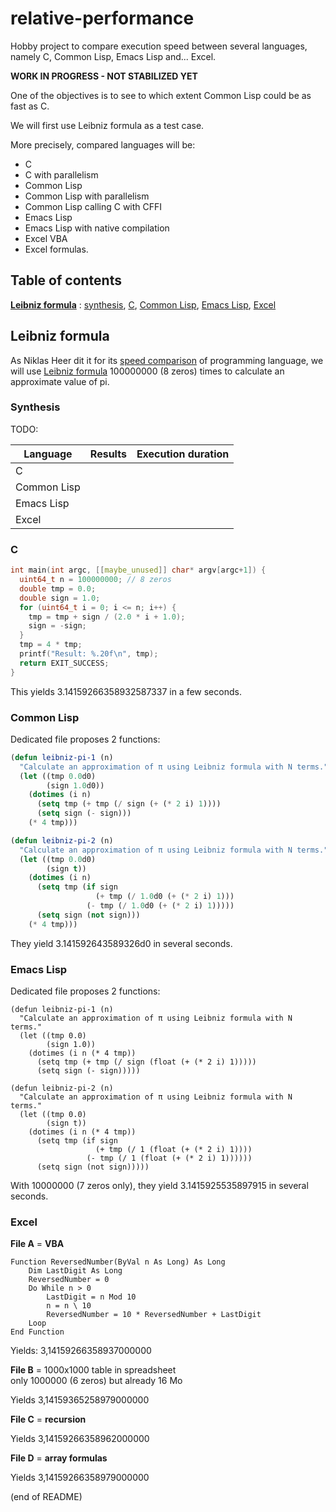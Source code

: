 # relative-performance

Hobby project to compare execution speed between several languages, namely C, Common Lisp, Emacs Lisp and... Excel.

**WORK IN PROGRESS - NOT STABILIZED YET**

One of the objectives is to see to which extent Common Lisp could be as fast as C.

We will first use Leibniz formula as a test case.

More precisely, compared languages will be:  
- C  
- C with parallelism  
- Common Lisp  
- Common Lisp with parallelism  
- Common Lisp calling C with CFFI  
- Emacs Lisp  
- Emacs Lisp with native compilation  
- Excel VBA  
- Excel formulas.


## Table of contents

**[Leibniz formula](#leibniz-formula)** : [synthesis](#synthesis), [C](#c), [Common Lisp](#common-lisp), [Emacs Lisp](#emacs-lisp), [Excel](#excel)

## Leibniz formula

As Niklas Heer dit it for its [speed comparison](https://github.com/niklas-heer/speed-comparison) of programming language, we will use [Leibniz formula](https://en.wikipedia.org/wiki/Leibniz_formula_for_%CF%80) 100000000 (8 zeros) times to calculate an approximate value of pi.

### Synthesis

TODO:


| Language    | Results | Execution duration |
|-------------|---------|--------------------|
| C            |         |                    |
| Common Lisp |         |                    |
| Emacs Lisp  |         |                    |
| Excel       |         |                    |



### C

``` C
int main(int argc, [[maybe_unused]] char* argv[argc+1]) {
  uint64_t n = 100000000; // 8 zeros
  double tmp = 0.0;
  double sign = 1.0;
  for (uint64_t i = 0; i <= n; i++) {
    tmp = tmp + sign / (2.0 * i + 1.0);
    sign = -sign;
  }
  tmp = 4 * tmp;
  printf("Result: %.20f\n", tmp);
  return EXIT_SUCCESS;
}
```

This yields 3.14159266358932587337 in a few seconds.

### Common Lisp

Dedicated file proposes 2 functions:

``` lisp
(defun leibniz-pi-1 (n)
  "Calculate an approximation of π using Leibniz formula with N terms."
  (let ((tmp 0.0d0)
        (sign 1.0d0))
    (dotimes (i n)
      (setq tmp (+ tmp (/ sign (+ (* 2 i) 1))))
      (setq sign (- sign)))
    (* 4 tmp)))

(defun leibniz-pi-2 (n)
  "Calculate an approximation of π using Leibniz formula with N terms."
  (let ((tmp 0.0d0)
        (sign t))
    (dotimes (i n)
      (setq tmp (if sign
                   (+ tmp (/ 1.0d0 (+ (* 2 i) 1)))
                 (- tmp (/ 1.0d0 (+ (* 2 i) 1)))))
      (setq sign (not sign)))
    (* 4 tmp)))
```

They yield 3.141592643589326d0 in several seconds.

### Emacs Lisp

Dedicated file proposes 2 functions:

``` elisp
(defun leibniz-pi-1 (n)
  "Calculate an approximation of π using Leibniz formula with N terms."
  (let ((tmp 0.0)
        (sign 1.0))
    (dotimes (i n (* 4 tmp))
      (setq tmp (+ tmp (/ sign (float (+ (* 2 i) 1)))))
      (setq sign (- sign)))))

(defun leibniz-pi-2 (n)
  "Calculate an approximation of π using Leibniz formula with N terms."
  (let ((tmp 0.0)
        (sign t))
    (dotimes (i n (* 4 tmp))
      (setq tmp (if sign
                   (+ tmp (/ 1 (float (+ (* 2 i) 1))))
                 (- tmp (/ 1 (float (+ (* 2 i) 1))))))
      (setq sign (not sign)))))
```

With 10000000 (7 zeros only), they yield 3.1415925535897915 in several seconds.

### Excel

**File A** = **VBA**

``` VBA
Function ReversedNumber(ByVal n As Long) As Long
    Dim LastDigit As Long
    ReversedNumber = 0
    Do While n > 0
        LastDigit = n Mod 10
        n = n \ 10
        ReversedNumber = 10 * ReversedNumber + LastDigit
    Loop
End Function
```

Yields: 3,14159266358937000000

**File B** = 1000x1000 table in spreadsheet  
only 1000000 (6 zeros) but already 16 Mo

Yields 3,14159365258979000000

**File C** = **recursion**

Yields 3,14159266358962000000 

**File D** = **array formulas**

Yields 3,14159266358979000000 

(end of README)
